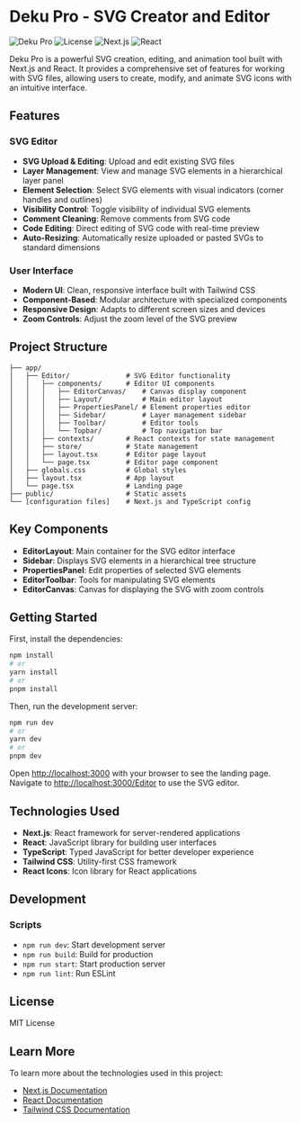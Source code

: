 # Deku Pro - SVG Creator and Editor

![Deku Pro](https://img.shields.io/badge/version-0.1.0-purple)
![License](https://img.shields.io/badge/license-MIT-blue)
![Next.js](https://img.shields.io/badge/Next.js-15.3.1-black)
![React](https://img.shields.io/badge/React-19.0.0-blue)

Deku Pro is a powerful SVG creation, editing, and animation tool built with Next.js and React. It provides a comprehensive set of features for working with SVG files, allowing users to create, modify, and animate SVG icons with an intuitive interface.

## Features

### SVG Editor

- **SVG Upload & Editing**: Upload and edit existing SVG files
- **Layer Management**: View and manage SVG elements in a hierarchical layer panel
- **Element Selection**: Select SVG elements with visual indicators (corner handles and outlines)
- **Visibility Control**: Toggle visibility of individual SVG elements
- **Comment Cleaning**: Remove comments from SVG code
- **Code Editing**: Direct editing of SVG code with real-time preview
- **Auto-Resizing**: Automatically resize uploaded or pasted SVGs to standard dimensions

### User Interface

- **Modern UI**: Clean, responsive interface built with Tailwind CSS
- **Component-Based**: Modular architecture with specialized components
- **Responsive Design**: Adapts to different screen sizes and devices
- **Zoom Controls**: Adjust the zoom level of the SVG preview

## Project Structure

```
├── app/
│   ├── Editor/              # SVG Editor functionality
│   │   ├── components/      # Editor UI components
│   │   │   ├── EditorCanvas/    # Canvas display component
│   │   │   ├── Layout/          # Main editor layout
│   │   │   ├── PropertiesPanel/ # Element properties editor
│   │   │   ├── Sidebar/         # Layer management sidebar
│   │   │   ├── Toolbar/         # Editor tools
│   │   │   └── Topbar/          # Top navigation bar
│   │   ├── contexts/        # React contexts for state management
│   │   ├── store/           # State management
│   │   ├── layout.tsx       # Editor page layout
│   │   └── page.tsx         # Editor page component
│   ├── globals.css          # Global styles
│   ├── layout.tsx           # App layout
│   └── page.tsx             # Landing page
├── public/                  # Static assets
└── [configuration files]    # Next.js and TypeScript config
```

## Key Components

- **EditorLayout**: Main container for the SVG editor interface
- **Sidebar**: Displays SVG elements in a hierarchical tree structure
- **PropertiesPanel**: Edit properties of selected SVG elements
- **EditorToolbar**: Tools for manipulating SVG elements
- **EditorCanvas**: Canvas for displaying the SVG with zoom controls

## Getting Started

First, install the dependencies:

```bash
npm install
# or
yarn install
# or
pnpm install
```

Then, run the development server:

```bash
npm run dev
# or
yarn dev
# or
pnpm dev
```

Open [http://localhost:3000](http://localhost:3000) with your browser to see the landing page.
Navigate to [http://localhost:3000/Editor](http://localhost:3000/Editor) to use the SVG editor.

## Technologies Used

- **Next.js**: React framework for server-rendered applications
- **React**: JavaScript library for building user interfaces
- **TypeScript**: Typed JavaScript for better developer experience
- **Tailwind CSS**: Utility-first CSS framework
- **React Icons**: Icon library for React applications

## Development

### Scripts

- `npm run dev`: Start development server
- `npm run build`: Build for production
- `npm run start`: Start production server
- `npm run lint`: Run ESLint

## License

MIT License

## Learn More

To learn more about the technologies used in this project:

- [Next.js Documentation](https://nextjs.org/docs)
- [React Documentation](https://react.dev/)
- [Tailwind CSS Documentation](https://tailwindcss.com/docs)
